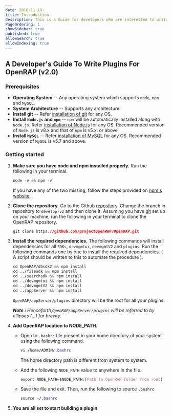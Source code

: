 ```yaml
---
date: 2018-11-18
title: Introduction.
description: This is a Guide for developers who are interested to write a plugin for OPenRAP (v2.0) 
PageOrdering: 1
showSidebar: true
published: true
allowSearch: true
allowIndexing: true
---
```

## A Developer's Guide To Write Plugins For OpenRAP (v2.0)

### Prerequisites  
* **Operating System** -- Any operating system which supports `node`, `npm` and `MySQL`.
* **System Architecture** -- Supports any architecture.
* **Install git** -- Refer [installation of git](https://git-scm.com/book/en/v2/Getting-Started-Installing-Git) for any OS.
* **Install `Node.js` and `npm`** -- `npm` will be automatically installed along with `Node.js`. Refer [installation of Node.js](https://nodejs.org/en/download/) for any OS. Recommended version of `Node.js` is v8.x and that of `npm` is v5.x. or above
* **Install `MySQL`** -- Refer [installation of MySQL](https://dev.mysql.com/doc/refman/5.7/en/installing.html) for any OS.
Recommended version of `MySQL` is v5.7 and above.

### Getting started
1. **Make sure you have node and npm installed properly.** Run the following in your terminal.  
    
    ```css 
    node -v && npm -v
    ```

    If you have any of the two missing, follow the steps provided on [npm's website](https://docs.npmjs.com/getting-started/installing-node).

2. **Clone the repository.** Go to the Github [repository](https://github.com/projectOpenRAP/OpenRAP). Change the branch in repository to `develop-v2` and then clone it. Assuming you have [git](https://git-scm.com/) set up on your machine, run the following in your terminal to clone the OpenRAP repository.

    ```css
    git clone https://github.com/projectOpenRAP/OpenRAP.git
    ```

3. **Install the required dependencies.** The following commands will install dependencies for all `SDKs`, `devmgmtui`, `devmgmtV2` and `plugins`. Run the following commands one by one to install the required dependencies. ( A script should be written to this to automate the procedure ). 

    ```css
    cd OpenRAP/dbsdk2 && npm install
    cd ../filesdk && npm install
    cd ../searchsdk && npm install
    cd ../devmgmtui && npm install
    cd ../devmgmtV2 && npm install
    cd ../appServer && npm install
    ```

    `OpenRAP/appServer/plugins` directory will be the root for all your plugins.

    ***Note :** Henceforth,`OpenRAP/appServer/plugins` will be referred to by ellipses (...) for brevity.*

4. **Add OpenRAP location to NODE_PATH.** 
    * Open to `.bashrc` file present in your home directory of your system using the following command.

        ```css
        vi /home/ADMIN/.bashrc
        ```

        The home directory path is different from system to system.

    * Add the following `NODE_PATH` value to anywhere in the  file.
        
        ```css
        export NODE_PATH=$NODE_PATH:[Path to OpenRAP folder from root]
        ```

    * Save the file and exit. Then, run the following to source `.bashrc`

        ```css
        source ~/.bashrc
        ```

5. **You are all set to start building a plugin**.
